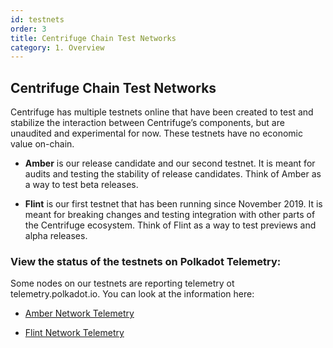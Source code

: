 ```yaml
---
id: testnets
order: 3
title: Centrifuge Chain Test Networks
category: 1. Overview
---
```


## Centrifuge Chain Test Networks

Centrifuge has multiple testnets online that have been created to test and stabilize the interaction between Centrifuge’s components, but are unaudited and experimental for now. These testnets have no economic value on-chain.

* **Amber** is our release candidate and our second testnet. It is meant for audits and testing the stability of release candidates. Think of Amber as a way to test beta releases.

* **Flint** is our first testnet that has been running since November 2019. It is meant for breaking changes and testing integration with other parts of the Centrifuge ecosystem. Think of Flint as a way to test previews and alpha releases.


### View the status of the testnets on Polkadot Telemetry:

Some nodes on our testnets are reporting telemetry ot telemetry.polkadot.io. You can look at the information here:

* [Amber Network Telemetry](https://telemetry.polkadot.io/#list/Centrifuge%20Testnet%20Amber)

* [Flint Network Telemetry](https://telemetry.polkadot.io/#list/Flint%20Testnet%20CC2)
